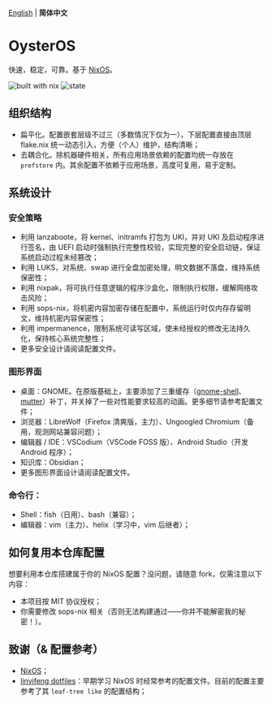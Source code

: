 [English](README.md) | **简体中文**

# OysterOS
快速，稳定，可靠。基于 [NixOS](https://nixos.org)。

![built with nix](https://img.shields.io/static/v1?logo=nixos&logoColor=white&label=&message=Built%20with%20Nix&color=41439a)
![state](https://img.shields.io/badge/works-on%20my%20machines-FEDFE1)

## 组织结构
- 扁平化。配置嵌套层级不过三（多数情况下仅为一），下层配置直接由顶层 flake.nix 统一动态引入，方便（个人）维护，结构清晰；
- 去耦合化。除机器硬件相关，所有应用场景依赖的配置均统一存放在 `prefstore` 内。其余配置不依赖于应用场景，高度可复用，易于定制。

## 系统设计
### 安全策略
- 利用 lanzaboote，将 kernel、initramfs 打包为 UKI，并对 UKI 及启动程序进行签名，由 UEFI 启动时强制执行完整性校验，实现完整的安全启动链，保证系统启动过程未经篡改；
- 利用 LUKS，对系统、swap 进行全盘加密处理，明文数据不落盘，维持系统保密性；
- 利用 nixpak，将可执行任意逻辑的程序沙盒化，限制执行权限，缓解网络攻击风险；
- 利用 sops-nix，将机密内容加密存储在配置中，系统运行时仅内存存留明文，维持机密内容保密性；
- 利用 impermanence，限制系统可读写区域，使未经授权的修改无法持久化，保持核心系统完整性；
- 更多安全设计请阅读配置文件。

### 图形界面
- 桌面：GNOME。在原版基础上，主要添加了三重缓存（[gnome-shell](https://aur.archlinux.org/packages/gnome-shell-performance)、[mutter](https://aur.archlinux.org/packages/mutter-performance)）补丁，并关掉了一些对性能要求较高的动画。更多细节请参考配置文件；
- 浏览器：LibreWolf（Firefox 清爽版，主力）、Ungoogled Chromium（备用，观测网站兼容问题）；
- 编辑器 / IDE：VSCodium（VSCode FOSS 版）、Android Studio（开发 Android 程序）；
- 知识库：Obsidian；
- 更多图形界面设计请阅读配置文件。
### 命令行：
- Shell：fish（日用）、bash（兼容）；
- 编辑器：vim（主力）、helix（学习中，vim 后继者）；

## 如何复用本仓库配置
想要利用本仓库搭建属于你的 NixOS 配置？没问题，请随意 fork，仅需注意以下内容：
- 本项目按 MIT 协议授权；
- 你需要修改 sops-nix 相关（否则无法构建通过――你并不能解密我的秘密！）。

## 致谢（& 配置参考）
- [NixOS](https://nixos.org)；
- [linyifeng dotfiles](https://github.com/linyinfeng/dotfiles)：早期学习 NixOS 时经常参考的配置文件。目前的配置主要参考了其 `leaf-tree like` 的配置结构；